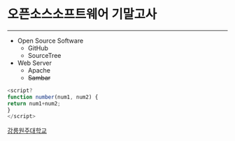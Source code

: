# 오픈소스소프트웨어 기말고사

---------------------------

- Open Source Software
  - GitHub
  - SourceTree
- Web Server
  - Apache
  - ~~Sambar~~

```javascript
<script?
function number(num1, num2) {
return num1+num2;
}
</script>
```

[강릉원주대학교](https://gwnu.ac.kr)
